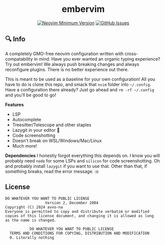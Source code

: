 <h1 align="center">embervim</h1>

<!-- <div align="center">  -->
<!--    <a href="https://github.com/danlikestocode/embervim#Info"> -->
<!--    Info -->
<!--    </a>  -->
<!--    <span> • </span> -->
<!---->
<!--    <a href="https://github.com/danlikestocode/embervim#Install"> -->
<!--    Install -->
<!--    </a>  -->
<!--    <span> • </span> -->
<!---->
<!--    <a href="https://github.com/danlikestocode/embervim#Usage"> -->
<!--    Usage -->
<!--    </a>  -->
<!--    <span> • </span> -->
<!---->
<!--    <a href="https://dotfyle.com/danlikestocode/embervim-nvim"> -->
<!--    Plugin List -->
<!--    </a> -->
<!-- </div> -->
<!---->

<div align="center">

[![Neovim Minimum Version](https://img.shields.io/badge/Neovim-0.9.0-blueviolet.svg?style=flat-square&logo=Neovim&color=90E59A&logoColor=white)](https://github.com/neovim/neovim)
[![GitHub Issues](https://img.shields.io/github/issues/danlikestocode/embervim.svg?style=flat-square&label=Issues&color=d77982)](https://github.com/NvChad/NvChad/issues)

</div>

## :mag: Info
A completely GMO-free neovim configuration written with cross-compatability in mind.
Have you ever wanted an organic typing experience? Try out embervim! We always push
breaking changes and always reconfigure plugins. There is no better experience out there.

This is meant to be used as a baseline for your own configuration! All you have to do
is clone this repo, and smack that `nvim` folder into `~/.config`. Have a configuration
there already? Just go ahead and `rm -rf ~/.config` and you'll be good to go!

**Features**
- LSP
- Autocomplete
- Treesitter/Telescope and other staples
- Lazygit in your editor 🤗
- Code screenshotting
- Doesn't break on WSL/Windows/Mac/Linux
- Much more!

**Dependencies**
I honestly forgot everything this depends on. I know you will probably need `node`
for some LSPs and `silicon` for code screenshotting. Oh and probably install `lazygit`
if you want to use that. Other than that, if something breaks, read the error message. :o

## License
```
DO WHATEVER YOU WANT TO PUBLIC LICENSE
                  Version 2, December 2004
Copyright (C) 2024 avvo-na
Everyone is permitted to copy and distribute verbatim or modified
copies of this license document, and changing it is allowed as long
as the name is changed.

           DO WHATEVER YOU WANT TO PUBLIC LICENSE
  TERMS AND CONDITIONS FOR COPYING, DISTRIBUTION AND MODIFICATION
  0. Literally nothing
```


